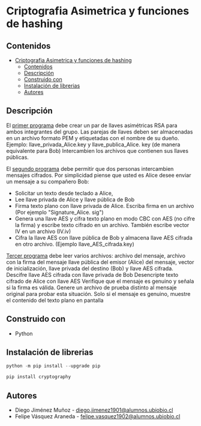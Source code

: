 # Criptografia Asimetrica y funciones de hashing

## Contenidos
- [Criptografia Asimetrica y funciones de hashing](#Criptografia-asimetrica-y-funciones-de-hashing)
  - [Contenidos](#contenidos)
  - [Descripción](#Descripción)
  - [Construido con](#Construido-con)
  - [Instalación de librerias](#Instalación-de-librerias)
  - [Autores](#Autores)
    

## Descripción

El [primer programa](https://github.com/Diegoj95/Criptografia-asimetrica-y-funciones-de-hashing/blob/master/crear_llaves.py) debe crear un par de llaves asimétricas RSA para ambos integrantes del grupo.
Las parejas de llaves deben ser almacenadas en un archivo formato PEM y etiquetadas con el nombre de su dueño. Ejemplo: llave_privada_Alice.key y llave_publica_Alice. key (de manera equivalente para Bob)
Intercambien los archivos que contienen sus llaves públicas.

El [segundo programa](https://github.com/Diegoj95/Criptografia-asimetrica-y-funciones-de-hashing/blob/master/mensaje_cifrado.py) debe permitir que dos personas intercambien mensajes cifrados. Por simplicidad piense que usted es  Alice desee enviar un mensaje a su compañero Bob:
* Solicitar un texto desde teclado a Alice,
* Lee llave privada de Alice y llave pública de Bob
* Firma texto plano con llave privada de Alice. Escriba firma en un archivo  (Por ejemplo "Signature_Alice. sig")
* Genera una llave AES y cifra texto plano en modo CBC con AES (no cifre la firma) y escribe texto cifrado en un archivo. También escribe vector IV en un archivo (IV.iv)
* Cifra la llave AES con llave pública de Bob y almacena llave AES cifrada en otro archivo. (Ejemplo llave_AES_cifrada.key)

[Tercer programa](https://github.com/Diegoj95/Criptografia-asimetrica-y-funciones-de-hashing/blob/master/leer_archivos.py) debe leer varios archivos: archivo del mensaje, archivo con la firma del mensaje  llave pública del emisor (Alice) del mensaje, vector de inicialización, llave privada del destino (Bob) y llave AES cifrada.
Descifre llave AES cifrada con llave privada de Bob
Desencripte texto cifrado de Alice con llave AES
Verifique que el mensaje es genuino y señala si la firma es válida. Genere un archivo de prueba distinto al mensaje original para probar esta situación.
Solo si el mensaje es genuino, muestre el contenido del texto plano en pantalla


## Construido con

- Python

## Instalación de librerias

```python
python -m pip install --upgrade pip
```
```python
pip install cryptography
```

## Autores

* Diego Jiménez Muñoz - diego.jimenez1901@alumnos.ubiobio.cl
* Felipe Vásquez Araneda - felipe.vasquez1902@alumnos.ubiobio.cl
